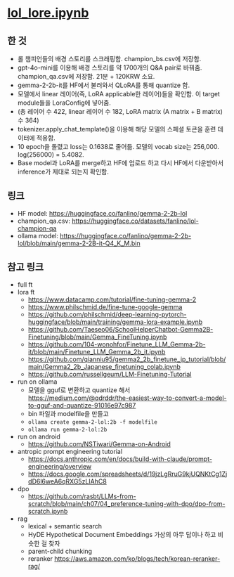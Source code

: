 # [lol_lore.ipynb](https://github.com/star-bits/mlb-gemma/blob/main/lol_lore.ipynb)

## 한 것
- 롤 챔피언들의 배경 스토리를 스크래핑함. champion_bs.csv에 저장함.
- gpt-4o-mini를 이용해 배경 스토리를 약 1700개의 Q&A pair로 바꿔줌. champion_qa.csv에 저장함. 21분 + 120KRW 소요.
- gemma-2-2b-it를 HF에서 불러와서 QLoRA를 통해 quantize 함.
- 모델에서 linear 레이어(즉, LoRA applicable한 레이어)들을 확인함. 이 target module들을 LoraConfig에 넣어줌.
- (총 레이어 수 422, linear 레이어 수 182, LoRA matrix (A matrix + B matrix) 수 364)
- tokenizer.apply_chat_template()을 이용해 해당 모델의 스페셜 토큰을 훈련 데이터에 적용함.
- 10 epoch을 돌렸고 loss는 0.1638로 줄어듦. 모델의 vocab size는 256,000. log(256000) = 5.4082.
- Base model과 LoRA를 merge하고 HF에 업로드 하고 다시 HF에서 다운받아서 inference가 제대로 되는지 확인함. 

## 링크
- HF model: https://huggingface.co/fanlino/gemma-2-2b-lol
- champion_qa.csv: https://huggingface.co/datasets/fanlino/lol-champion-qa
- ollama model: https://huggingface.co/fanlino/gemma-2-2b-lol/blob/main/gemma-2-2B-it-Q4_K_M.bin

## 참고 링크
- full ft
- lora ft
  - https://www.datacamp.com/tutorial/fine-tuning-gemma-2
  - https://www.philschmid.de/fine-tune-google-gemma
  - https://github.com/philschmid/deep-learning-pytorch-huggingface/blob/main/training/gemma-lora-example.ipynb
  - https://github.com/Taeseo06/SchoolHelperChatbot-Gemma2B-Finetuning/blob/main/Gemma_FineTuning.ipynb
  - https://github.com/104-wonohfor/Finetune_LLM_Gemma-2b-it/blob/main/Finetune_LLM_Gemma_2b_it.ipynb
  - https://github.com/qianniu95/gemma2_2b_finetune_jp_tutorial/blob/main/Gemma2_2b_Japanese_finetuning_colab.ipynb
  - https://github.com/russellgeum/LLM-Finetuning-Tutorial
- run on ollama
  - 모델을 gguf로 변환하고 quantize 해서 https://medium.com/@qdrddr/the-easiest-way-to-convert-a-model-to-gguf-and-quantize-91016e97c987
  - bin 파일과 modelfile을 만들고
  - `ollama create gemma-2-lol:2b -f modelfile`
  - `ollama run gemma-2-lol:2b`
- run on android
  - https://github.com/NSTiwari/Gemma-on-Android
- antropic prompt engineering tutorial
  - https://docs.anthropic.com/en/docs/build-with-claude/prompt-engineering/overview
  - https://docs.google.com/spreadsheets/d/19jzLgRruG9kjUQNKtCg1ZjdD6l6weA6qRXG5zLIAhC8
- dpo
  - https://github.com/rasbt/LLMs-from-scratch/blob/main/ch07/04_preference-tuning-with-dpo/dpo-from-scratch.ipynb
- rag
  - lexical + semantic search
  - HyDE Hypothetical Document Embeddings 가상의 아무 답이나 하고 비슷한 걸 찾자
  - parent-child chunking
  - reranker https://aws.amazon.com/ko/blogs/tech/korean-reranker-rag/
